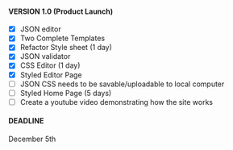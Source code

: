 #### VERSION 1.0 (Product Launch)

- [x] JSON editor
- [x] Two Complete Templates
- [x] Refactor Style sheet (1 day)
- [x] JSON validator
- [x] CSS Editor (1 day)
- [x] Styled Editor Page
- [ ] JSON CSS needs to be savable/uploadable to local computer
- [ ] Styled Home Page (5 days)
- [ ] Create a youtube video demonstrating how the site works

#### DEADLINE

December 5th
